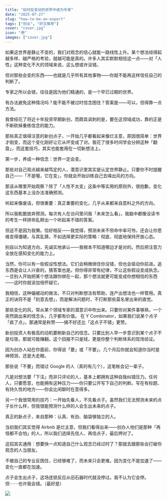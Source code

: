 ```yaml
---
title: "如何在变动的世界中成为专家"
date: "2025-07-27"
slug: "how-to-be-an-expert"
tags: ["创业", "好文推荐"]
cover: "cover.jpg"
icon: "😎"
images: ["cover.jpg"]
---
```

如果这世界是静止不变的，我们对观念的信心就能一路线性上升。某个想法经得起越多样、越严格的考验，就越可能是真的。许多人其实默默相信这一点——对「人性」这种变化不大的领域来说，这么想或许没错。



但对那些会变的东西——也就是几乎所有其他事物——你就不能再这样信任自己的判断了。



专家之所以会错，往往是因为他们精通的，是一个早已过期的世界。



有办法避免这种情况吗？能不能不被过时信念困住？答案是——可以，但得靠一点方法。



我曾经花了将近十年投资早期新创，而颇具讽刺的是，要在这领域成功，靠的正是不断砍掉重练信念的能力。



那些真正值得注意的新创点子，一开始几乎都看起来像烂主意，原因很简单：世界才刚变，而这个变化刚好让它从坏变成了对。我花了很多时间学会分辨这种「翻盘」，而这套技巧，其实也能套用在一切新想法上。



第一步，养成一种信念：世界一定会变。



那些对自己观点越来越笃定的人，潜意识里其实是认定世界静止。只要你不时提醒自己——「不是喔，它在变」，你就会开始训练自己去嗅出风的方向。



那该从哪里开始观察？除了「人性不太变」这条中等实用的原则外，很抱歉，变化这东西基本上没办法准确预测。



听起来像废话，但很重要：真正重要的变化，几乎从来都来自意料之外的方向。



所以我乾脆放弃预测。每次有人在访问里问我「未来怎么看」，我脑中都像没读书的考生一样拼命乱掰出一个听起来不错的答案。



但这不是因为我懒。恰好相反——我觉得，预测未来不但命中率可怜，还会让你思维变得僵硬。与其乱猜，不如选择更实际的策略：彻底、彻底地保持开放心态。



别自以为知道方向，先诚实地承认——我根本不知道哪边才是对的。然后把注意力全放在感知变化的能力上。



当然，你可以有一些假设性想法。它们会稍微绑住你没错，但也会驱动你前进。追东西是会让人兴奋的，猜答案也是。但你得非常有纪律，不让这些假设变成执念。
一旦别人开始把某个想法跟你绑在一起，那个想法就更可能变成你想相信的东西——这时你就该加倍怀疑它。



我相信，这种偏被动的做法，不只对判断想法有帮助，连产出想法也一样管用。真正的诀窍不是「刻意去想」，而是解决问题时，不打断那些莫名冒出来的直觉。



那些变化的风，常从某个领域专家的潜意识中吹出来。只要你对某件事够熟，一个突然跳出来的怪念头，几乎都有价值。
在 Y Combinator，如果我们说某个点子「疯了点」，那通常是称赞——搞不好还比「这点子不错」更赞。



新创投资人有极高的动机要刷新自己的信念。只要比别人早一步意识到某个点子不是垃圾，那就可能赚翻。这个回报不只是钱，更是你整个判断体系的现场验证。



因为创办人站在你面前，你得说「要」或「不要」，几个月后你就会知道你当时是神预测，还是大走眼。



那些说「不要」而错过 Google 的人（真的有几个），这笔帐会记一辈子。



凡是对想法要「下注」而非只评论的人，基本上都拥有这种自我纠错压力。任何人，只要愿意，也能拥有这种压力——你只要公开写下自己的判断。写在有标题、有持久性的地方——你会比闲聊时在意得多。



另一个我很常用的技巧：一开始先看人，不先看点子。虽然我们无法预测未来的点子长什么样，但我很能预测什么样的人会生出未来的点子。



真正的新点子，来自那种：认真、有劲、脑袋够独立的人。



当初我们其实觉得 Airbnb 是烂主意，但我们看得出来——创办人他们是那种「再怪都不会怕」的人，所以我们选择先信人、再信点子，最后押对了。



这招其实通用：想要快一点知道自己什么观念已经过时了？那就去跟那些会打破你观念的人当朋友。



不被自己的专业反困住，已经够难了，而未来只会更难。因为变化不是加速了——变化一直都在加速。



点子会生出点子，这场连锁反应从旧石器时代就没停过。我不认为它会停。
但⋯⋯也许我会错。（最好是）




![](https://prod-files-secure.s3.us-west-2.amazonaws.com/112d0858-5090-4d34-a606-b75eb8d65fd2/46476355-9cf3-4e99-9b7a-3531bc426380/1000202064.png?X-Amz-Algorithm=AWS4-HMAC-SHA256&X-Amz-Content-Sha256=UNSIGNED-PAYLOAD&X-Amz-Credential=ASIAZI2LB466TB3U4DAO%2F20250820%2Fus-west-2%2Fs3%2Faws4_request&X-Amz-Date=20250820T094640Z&X-Amz-Expires=3600&X-Amz-Security-Token=IQoJb3JpZ2luX2VjEIr%2F%2F%2F%2F%2F%2F%2F%2F%2F%2FwEaCXVzLXdlc3QtMiJHMEUCIHBt5eGbjgFHfR5FqrX2dU%2BSoRZFxTBxWs1YAUfOSgPbAiEA%2Ff1LokctpRrFJ1f9%2BEjsoc2M9ar9tNE%2FxIi48w8F%2F48qiAQI0%2F%2F%2F%2F%2F%2F%2F%2F%2F%2F%2FARAAGgw2Mzc0MjMxODM4MDUiDHthu7lNDRq4KqMEqSrcA358owx6pL5tWuR1E63sYWeqXn%2FwuDYaPetlc5v1PEOFVUHLWmkoi9V2bX%2FL0KIb2q03XG%2FyPzB4gQ9AGc5%2FS2txorwKTnhf%2Fd7yt0Ae6%2Fs%2FJcZFiKF2pNTXnLJgVDXRNV7VEHBUA%2FP1ZeKlj8XimKw4Oh%2FCSY43ROHHWEMrqOn9IkxX16ZUl96lVf6Mo35Bzshoprbmdqk41Y16J2%2BF6FgKyZG1Y2Zi%2FudIi5KWIR%2F%2B%2F7fS4Bbvar%2FEh8BFmdwwIKS0yxDrijVGidxBqOfQu2omJiAI9WULDJLCnV7WMOTQQerUxaV3Rv3A5Zg2DdhSc6qJm865vCIpILWg7M1KQcF0N1aS2nUGEJEjN3wBaZKVIySGMcTxr1wXLuRrXdsoERZIa%2ByooDxILO8TjOfzsmBBW8hKFv5feKs84sus1AfiV1EsuNkphEK669qtlzqqInoDa14HaM6uAKIebNkAH6Mn87Yh5BEKbKeezR1bfK68GseXEd9LQFHJvGQbk2EKnbD1FV8TguQCWZ7B%2FAIYNsXAYscYKD%2BS%2BXe%2FbxtCWcFAvoOe4DSzDT%2B4EfOL3c7Cb6oGTb9uHbhN%2F6mCHfpT4S6W9wqsZE95VViroVqJoTiDe4%2B4VdZ0HK81uPFwMNywlsUGOqUBs75VnVEGKKBIt8APMiKEXLujcaZRPY%2BQdeXGd4D3Gtg2Rjlub7KROiS5GsZhAS6JWxto8zCXFuGeRYJlyq62tLfAK1El3yjiwy7oGLKN0xORK7gaG%2Ft7ZELYOpeaLH%2BOi6MqiRBZQ1Zs%2FRbVMkZjwo%2F6qaPQSTMbB8dHG4fsp0ekq%2Bxrtv6gPQg475uT7u55O1xmNQpSck%2FvB2YE5gOIzC3%2FjU5K&X-Amz-Signature=58e0ab4f5b0812fb640f32c0963bda3c174c70791682c89349f65e8f6bacbe28&X-Amz-SignedHeaders=host&x-amz-checksum-mode=ENABLED&x-id=GetObject)

